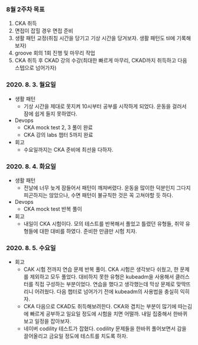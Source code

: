 ### 8월 2주차 목표
1. CKA 취득
2. 면접이 잡힐 경우 면접 준비
3. 생활 패턴 교정(취침 시간을 당기고 기상 시간을 당겨보자. 생활 패턴도 til에 기록해보자)
4. groove 회의 1회 진행 및 마무리 작업
5. CKA 취득 후 CKAD 강의 수강(최대한 빠르게 마무리, CKAD까지 취득하고 다음 스텝으로 넘어가자)

### 2020. 8. 3. 월요일
- 생활 패턴
  - 기상 시간을 제대로 못지켜 10시부터 공부를 시작하게 되었다. 운동을 걸러서 잠에 쉽게 들지 못하였다.
- Devops
  - CKA mock test 2, 3 풀이 완료
  - CKA 강의 labs 챕터 5까지 완료
- 회고
  - 수요일까지는 CKA 준비에 최선을 다하자.

### 2020. 8. 4. 화요일
- 생활 패턴
  - 전날에 너무 늦게 잠들어서 패턴이 깨져버렸다. 운동을 많이한 덕분인지 그다지 피곤하지는 않았으나, 수면 패턴이 불규칙한 것은 꼭 고쳐야할 듯 하다.
- Devops
  - CKA mock test 반복 풀이
- 회고
  - 내일이 CKA 시험이다. 모의 테스트를 반복해서 풀었고 틀렸던 유형들, 취약 유형들에 대한 대비를 하였다. 준비한 만큼만 시험 치자.

### 2020. 8. 5. 수요일
- 회고
  - CAK 시험 전까지 연습 문제 반복 풀이. CKA 시험은 생각보다 쉬웠고, 한 문제를 제외하고 모두 풀었다. 대비하지 못한 유형은 kubeadm을 사용해서 클러스터를 직접 구성하는 부분이었다. 연습을 했다고 생각했는데 막상 문제로 맞딱뜨리니 어려웠다. 다음 챕터로 넘어가기 전에 kubeadm의 사용법을 충실히 익히자.
  - CKA 다음으로 CKAD도 취득해보려한다. CKA와 겹치는 부분이 많기에 따는김에 빠르게 공부하고 일요일 정도에 시험을 치면 어떨까. 내일 집중해서 한바퀴 보고 일정을 잡아보자.
  - 네이버 codility 테스트가 잡혔다. codility 문제들을 한바퀴 풀어보면서 감을 끌어올리고 금요일 정도에 테스트를 치도록 하자.
